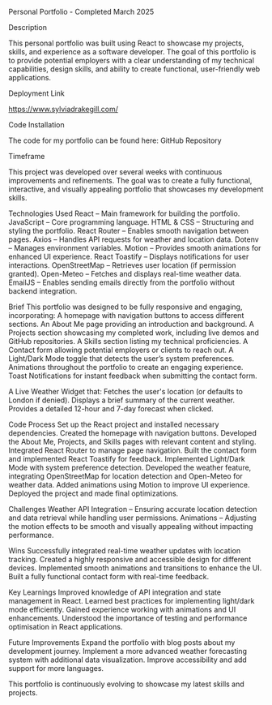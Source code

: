 Personal Portfolio - Completed March 2025


Description

This personal portfolio was built using React to showcase my projects, skills, and experience as a software developer. The goal of this portfolio is to provide potential employers with a clear understanding of my technical capabilities, design skills, and ability to create functional, user-friendly web applications.


Deployment Link

https://www.sylviadrakegill.com/ 


Code Installation

The code for my portfolio can be found here: GitHub Repository


Timeframe

This project was developed over several weeks with continuous improvements and refinements. The goal was to create a fully functional, interactive, and visually appealing portfolio that showcases my development skills.


Technologies Used
React – Main framework for building the portfolio.
JavaScript – Core programming language.
HTML & CSS – Structuring and styling the portfolio.
React Router – Enables smooth navigation between pages.
Axios – Handles API requests for weather and location data.
Dotenv – Manages environment variables.
Motion – Provides smooth animations for enhanced UI experience.
React Toastify – Displays notifications for user interactions.
OpenStreetMap – Retrieves user location (if permission granted).
Open-Meteo – Fetches and displays real-time weather data.
EmailJS – Enables sending emails directly from the portfolio without backend integration.


Brief
This portfolio was designed to be fully responsive and engaging, incorporating:
A homepage with navigation buttons to access different sections.
An About Me page providing an introduction and background.
A Projects section showcasing my completed work, including live demos and GitHub repositories.
A Skills section listing my technical proficiencies.
A Contact form allowing potential employers or clients to reach out.
A Light/Dark Mode toggle that detects the user’s system preferences.
Animations throughout the portfolio to create an engaging experience.
Toast Notifications for instant feedback when submitting the contact form.

A Live Weather Widget that:
Fetches the user's location (or defaults to London if denied).
Displays a brief summary of the current weather.
Provides a detailed 12-hour and 7-day forecast when clicked.


Code Process
Set up the React project and installed necessary dependencies.
Created the homepage with navigation buttons.
Developed the About Me, Projects, and Skills pages with relevant content and styling.
Integrated React Router to manage page navigation.
Built the contact form and implemented React Toastify for feedback.
Implemented Light/Dark Mode with system preference detection.
Developed the weather feature, integrating OpenStreetMap for location detection and Open-Meteo for weather data.
Added animations using Motion to improve UI experience.
Deployed the project and made final optimizations.


Challenges
Weather API Integration – Ensuring accurate location detection and data retrieval while handling user permissions.
Animations – Adjusting the motion effects to be smooth and visually appealing without impacting performance.


Wins
Successfully integrated real-time weather updates with location tracking.
Created a highly responsive and accessible design for different devices.
Implemented smooth animations and transitions to enhance the UI.
Built a fully functional contact form with real-time feedback.


Key Learnings
Improved knowledge of API integration and state management in React.
Learned best practices for implementing light/dark mode efficiently.
Gained experience working with animations and UI enhancements.
Understood the importance of testing and performance optimisation in React applications.


Future Improvements
Expand the portfolio with blog posts about my development journey.
Implement a more advanced weather forecasting system with additional data visualization.
Improve accessibility and add support for more languages.

This portfolio is continuously evolving to showcase my latest skills and projects.




